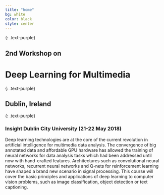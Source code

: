 ```yaml
---
title: "home"
bg: white
color: black
style: center
---
```


{: .text-purple}
## 2nd Workshop on
# **Deep Learning for Multimedia**
{: .text-purple}
## Dublin, Ireland
{: .text-purple}

### Insight Dublin City University (21-22 May 2018)

Deep learning technologies are at the core of the current revolution in artificial intelligence for multimedia data analysis. The convergence of big annotated data and affordable GPU hardware has allowed the training of neural networks for data analysis tasks which had been addressed until now with hand-crafted features. Architectures such as convolutional neural networks, recurrent neural networks and Q-nets for reinforcement learning have shaped a brand new scenario in signal processing. This course will cover the basic principles and applications of deep learning to computer vision problems, such as image classification, object detection or text captioning.
